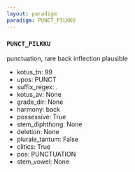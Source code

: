 ```yaml
---
layout: paradigm
paradigm: PUNCT_PILKKU
---
```

### ` PUNCT_PILKKU `

punctuation, rare back inflection plausible
* kotus_tn: 99
* upos: PUNCT
* suffix_regex: .
* kotus_av: None
* grade_dir: None
* harmony: back
* possessive: True
* stem_diphthong: None
* deletion: None
* plurale_tantum: False
* clitics: True
* pos: PUNCTUATION
* stem_vowel: None
